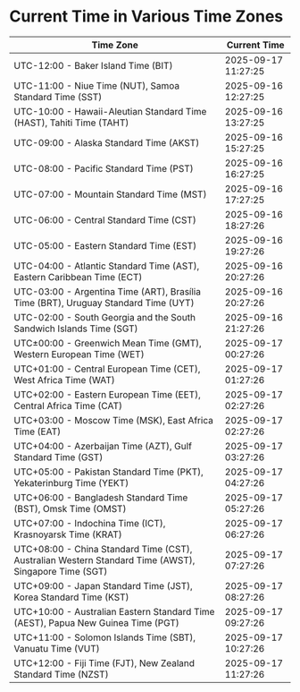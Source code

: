 # Current Time in Various Time Zones

| Time Zone | Current Time |
|-----------|--------------|
| UTC-12:00 - Baker Island Time (BIT) | 2025-09-17 11:27:25 |
| UTC-11:00 - Niue Time (NUT), Samoa Standard Time (SST) | 2025-09-16 12:27:25 |
| UTC-10:00 - Hawaii-Aleutian Standard Time (HAST), Tahiti Time (TAHT) | 2025-09-16 13:27:25 |
| UTC-09:00 - Alaska Standard Time (AKST) | 2025-09-16 15:27:25 |
| UTC-08:00 - Pacific Standard Time (PST) | 2025-09-16 16:27:25 |
| UTC-07:00 - Mountain Standard Time (MST) | 2025-09-16 17:27:25 |
| UTC-06:00 - Central Standard Time (CST) | 2025-09-16 18:27:26 |
| UTC-05:00 - Eastern Standard Time (EST) | 2025-09-16 19:27:26 |
| UTC-04:00 - Atlantic Standard Time (AST), Eastern Caribbean Time (ECT) | 2025-09-16 20:27:26 |
| UTC-03:00 - Argentina Time (ART), Brasília Time (BRT), Uruguay Standard Time (UYT) | 2025-09-16 20:27:26 |
| UTC-02:00 - South Georgia and the South Sandwich Islands Time (SGT) | 2025-09-16 21:27:26 |
| UTC±00:00 - Greenwich Mean Time (GMT), Western European Time (WET) | 2025-09-17 00:27:26 |
| UTC+01:00 - Central European Time (CET), West Africa Time (WAT) | 2025-09-17 01:27:26 |
| UTC+02:00 - Eastern European Time (EET), Central Africa Time (CAT) | 2025-09-17 02:27:26 |
| UTC+03:00 - Moscow Time (MSK), East Africa Time (EAT) | 2025-09-17 02:27:26 |
| UTC+04:00 - Azerbaijan Time (AZT), Gulf Standard Time (GST) | 2025-09-17 03:27:26 |
| UTC+05:00 - Pakistan Standard Time (PKT), Yekaterinburg Time (YEKT) | 2025-09-17 04:27:26 |
| UTC+06:00 - Bangladesh Standard Time (BST), Omsk Time (OMST) | 2025-09-17 05:27:26 |
| UTC+07:00 - Indochina Time (ICT), Krasnoyarsk Time (KRAT) | 2025-09-17 06:27:26 |
| UTC+08:00 - China Standard Time (CST), Australian Western Standard Time (AWST), Singapore Time (SGT) | 2025-09-17 07:27:26 |
| UTC+09:00 - Japan Standard Time (JST), Korea Standard Time (KST) | 2025-09-17 08:27:26 |
| UTC+10:00 - Australian Eastern Standard Time (AEST), Papua New Guinea Time (PGT) | 2025-09-17 09:27:26 |
| UTC+11:00 - Solomon Islands Time (SBT), Vanuatu Time (VUT) | 2025-09-17 10:27:26 |
| UTC+12:00 - Fiji Time (FJT), New Zealand Standard Time (NZST) | 2025-09-17 11:27:26 |
